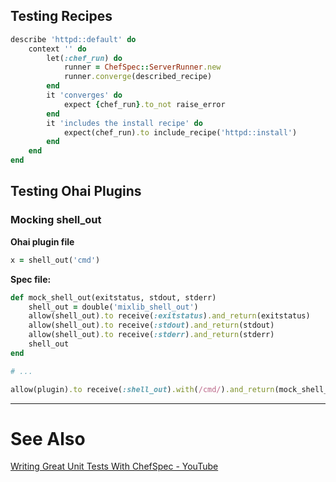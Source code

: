 
## Testing Recipes
```ruby
describe 'httpd::default' do
	context '' do
		let(:chef_run) do
			runner = ChefSpec::ServerRunner.new
			runner.converge(described_recipe)
		end
		it 'converges' do
			expect {chef_run}.to_not raise_error
		end
		it 'includes the install recipe' do
			expect(chef_run).to include_recipe('httpd::install')
		end
	end
end

```

## Testing Ohai Plugins

### Mocking shell_out

**Ohai plugin file**
```ruby
x = shell_out('cmd')
```

**Spec file:**
```ruby
def mock_shell_out(exitstatus, stdout, stderr)
	shell_out = double('mixlib_shell_out')
	allow(shell_out).to receive(:exitstatus).and_return(exitstatus)
	allow(shell_out).to receive(:stdout).and_return(stdout)
	allow(shell_out).to receive(:stderr).and_return(stderr)
	shell_out
end

# ...

allow(plugin).to receive(:shell_out).with(/cmd/).and_return(mock_shell_out(0, 'stdout', 'stderr'))
```




---
# See Also
[Writing Great Unit Tests With ChefSpec - YouTube](https://www.youtube.com/watch?v=8phURCe9diE)

